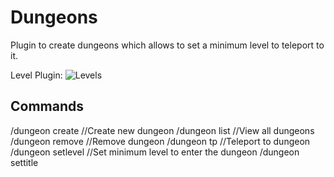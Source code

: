 # Dungeons
Plugin to create dungeons which allows to set a minimum level to teleport to it.

Level Plugin: ![Levels](https://www.spigotmc.org/resources/levels-mysql-support-nametagedit-support.45772/)

## Commands
/dungeon create <id> //Create new dungeon
/dungeon list //View all dungeons
/dungeon remove <id> //Remove dungeon
/dungeon tp <id>  //Teleport to dungeon
/dungeon setlevel <id> <level> //Set minimum level to enter the dungeon
/dungeon settitle <id> <title> //All '_' replaced with spaces
/dungeon reload //Reload plugin config